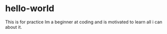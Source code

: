 # hello-world
This is for practice
Im a beginner at coding and is motivated to learn all i can about it.

